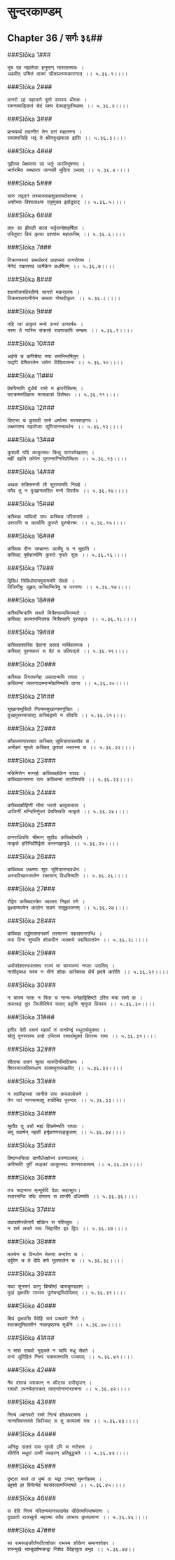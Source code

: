सुन्दरकाण्डम्
===============================


## Chapter 36  / सर्गः ३६##


###Slōka 1###


    भूय एव महातेजा हनुमान् मारुतात्मजः ।
    अब्रवीत् प्रश्रितं वाक्यं सीताप्रत्ययकारणात् ।। ५.३६.१।।।।


###Slōka 2###


    वानरो ऽहं महाभागे दूतो रामस्य धीमतः ।
    रामनामाङ्कितं चेदं पश्य देव्यङ्गुलीयकम् ।। ५.३६.२।।।।


###Slōka 3###


    प्रत्ययार्थं तवानीतं तेन दत्तं महात्मना ।
    समाश्वसिहि भद्रं ते क्षीणदुःखफला ह्यसि ।। ५.३६.३।।।।


###Slōka 4###


    गृहीत्वा प्रेक्षमाणा सा भर्तुः करविभूषणम् ।
    भर्तारमिव सम्प्राप्ता जानकी मुदिता ऽभवत् ।। ५.३६.४।।।।


###Slōka 5###


    चारु तद्वदनं तस्यास्ताम्रशुक्लायतेक्षणम् ।
    अशोभत विशालाक्ष्या राहुमुक्त इवोडुराट् ।। ५.३६.५।।।।


###Slōka 6###


    ततः सा ह्रीमती बाला भर्तृसन्देशहर्षिता ।
    परितुष्टा प्रियं कृत्वा प्रशशंस महाकपिम् ।। ५.३६.६।।।।


###Slōka 7###


    विक्रान्तस्त्वं समर्थस्त्वं प्राज्ञस्त्वं वानरोत्तम ।
    येनेदं राक्षसपदं त्वयैकेन प्रधर्षितम् ।। ५.३६.७।।।।


###Slōka 8###


    शतयोजनविस्तीर्णः सागरो मकरालयः ।
    विक्रमश्लाघनीयेन क्रमता गोष्पदीकृतः ।। ५.३६.८।।।।


###Slōka 9###


    नहि त्वां प्राकृतं मन्ये वानरं वानरर्षभ ।
    यस्य ते नास्ति संत्रासो रावणान्नापि सम्भ्रमः ।। ५.३६.९।।।।


###Slōka 10###


    अर्हसे च कपिश्रेष्ठ मया समभिभाषितुम् ।
    यद्यपि प्रेषितस्तेन रामेण विदितात्मना ।। ५.३६.१०।।।।


###Slōka 11###


    प्रेषयिष्यति दुर्धषो रामो न ह्यपरीक्षितम् ।
    पराक्रममविज्ञाय मत्सकाशं विशेषतः ।। ५.३६.११।।।।


###Slōka 12###


    दिष्ट्या च कुशली रामो धर्मात्मा सत्यसङ्गरः ।
    लक्ष्मणश्च महातेजाः सुमित्रानन्दवर्धनः ।। ५.३६.१२।।।।


###Slōka 13###


    कुशली यदि काकुत्स्थः किन्नु सागरमेखलाम् ।
    महीं दहति कोपेन युगान्ताग्निरिवोत्थितः ।। ५.३६.१३।।।।


###Slōka 14###


    अथवा शक्तिमन्तौ तौ सुराणामपि निग्रहे ।
    ममैव तु न दुःखानामस्ति मन्ये विपर्ययः ।। ५.३६.१४।।।।


###Slōka 15###


    कच्चिन्न व्यथितो रामः कच्चिन्न परितप्यते ।
    उत्तराणि च कार्याणि कुरुते पुरुषोत्तमः ।। ५.३६.१५।।।।


###Slōka 16###


    कच्चिन्न दीनः सम्भ्रान्तः कार्येषु च न मुह्यति ।
    कच्चित् पुर्षकार्याणि कुरुते नृपतेः सुतः ।। ५.३६.१६।।।।


###Slōka 17###


    द्विविधं त्रिविधोपायमुपायमपि सेवते ।
    विजिगीषुः सुहृत् कच्चिन्मित्रेषु च परन्तपः ।। ५.३६.१७।।।।


###Slōka 18###


    कच्चिन्मित्राणि लभते मित्रैश्चाप्यभिगम्यते ।
    कच्चित् कल्याणमित्रश्च मित्रैश्चापि पुरस्कृतः ।। ५.३६.१८।।।।


###Slōka 19###


    कच्चिदाशास्ति देवानां प्रसादं पार्थिवात्मजः ।
    कच्चित् पुरुषकारं च दैवं च प्रतिपद्यते ।। ५.३६.१९।।।।


###Slōka 20###


    कच्चिन्न विगतस्नेहः प्रसादान्मयि राघवः ।
    कच्चिन्मां व्यसनादस्मान्मोक्षयिष्यति वानर ।। ५.३६.२०।।।।


###Slōka 21###


    सुखानामुचितो नित्यमसुखानामनूचितः ।
    दुःखमुत्तरमासाद्य कच्चिद्रामो न सीदति ।। ५.३६.२१।।।।


###Slōka 22###


    कौसल्यायास्तथा कच्चित् सुमित्रायास्तथैव च ।
    अभीक्ष्णं श्रुयते कच्चित् कुशलं भरतस्य च ।। ५.३६.२२।।।।


###Slōka 23###


    मन्निमित्तेन मानार्हः कच्चिच्छोकेन राघवः ।
    कच्चिन्नान्यमना रामः कच्चिन्मां तारयिष्यति ।। ५.३६.२३।।।।


###Slōka 24###


    कच्चिदक्षौहिणीं भीमां भरतो भ्रातृवत्सलः ।
    ध्वजिनीं मन्त्रिभिर्गुप्तां प्रेषयिष्यति मत्कृते ।। ५.३६.२४।।।।


###Slōka 25###


    वानराधिपतिः श्रीमान् सुग्रीवः कच्चिदेष्यति ।
    मत्कृते हरिभिर्वीरैर्वृतो दन्तनखायुधैः ।। ५.३६.२५।।।।


###Slōka 26###


    कच्चिच्च लक्ष्मणः शूरः सुमित्रानन्दवर्धनः ।
    अस्त्रविच्छरजालेन राक्षसान् विधमिष्यति ।। ५.३६.२६।।।।


###Slōka 27###


    रौद्रेण कच्चिदस्त्रेण ज्वलता निहतं रणे ।
    द्रक्ष्याम्यल्पेन कालेन रावणं ससुहृज्जनम् ।। ५.३६.२७।।।।


###Slōka 28###


    कच्चिन्न तद्धेमसमानवर्णं तस्याननं पद्मसमानगन्धि ।
    मया विना शुष्यति शोकदीनं जलक्षये पद्ममिवातपेन ।। ५.३६.२८।।।।


###Slōka 29###


    धर्मापदेशात्त्यजतश्च राज्यं मां चाप्यरण्यं नयतः पदातिम् ।
    नासीद्व्यथा यस्य न भीर्न शोकः कच्चिच्च धैर्यं हृदये करोति ।। ५.३६.२९।।।।


###Slōka 30###


    न चास्य माता न पिता च नान्यः स्नेहाद्विशिष्टो ऽस्ति मया समो वा ।
    तावत्त्वहं दूत जिजीविषेयं यावत् प्रवृत्तिं श्रृणुयां प्रियस्य ।। ५.३६.३०।।।।


###Slōka 31###


    इतीव देवी वचनं महार्थं तं वानरेन्द्रं मधुरार्थमुक्त्वा ।
    श्रोतुं पुनस्तस्य वचो ऽभिरामं रामार्थयुक्तं विरराम रामा ।। ५.३६.३१।।।।


###Slōka 32###


    सीताया वचनं श्रुत्वा मारुतिर्भीमविक्रमः ।
    शिरस्यञ्जलिमाधाय वाक्यमुत्तरमब्रवीत् ।। ५.३६.३२।।।।


###Slōka 33###


    न त्वामिहस्थां जानीते रामः कमललोचने ।
    तेन त्वां नानयत्याशु शचीमिव पुरन्दरः ।। ५.३६.३३।।।।


###Slōka 34###


    श्रुत्वैव तु वचो मह्यं क्षिप्रमेष्यति राघवः ।
    चमूं प्रकर्षन् महतीं हर्यृक्षगणसङ्कुलाम् ।। ५.३६.३४।।।।


###Slōka 35###


    विष्टम्भयित्वा बाणौधैरक्षोभ्यं वरुणालयम् ।
    करिष्यति पुरीं लङ्कां काकुत्स्थः शान्तराक्षसाम् ।। ५.३६.३५।।।।


###Slōka 36###


    तत्र यद्यन्तरा मृत्युर्यदि देवाः सहासुराः।
    स्थास्यन्ति पथि रामस्य स तानपि वधिष्यति ।। ५.३६.३६।।।।


###Slōka 37###


    तवादर्शनजेनार्ये शोकेन स परिप्लुतः ।
    न शर्म लभते रामः सिंहार्दित इव द्विपः ।। ५.३६.३७।।।।


###Slōka 38###


    मलयेन च विन्ध्येन मेरुणा मन्दरेण च ।
    दर्दुरेण च ते देवि शपे मूलफलेन च ।। ५.३६.३८।।।।


###Slōka 39###


    यथा सुनयनं वल्गु बिम्बोष्ठं चारुकुण्डलम् ।
    मुखं द्रक्ष्यसि रामस्य पूर्णचन्द्रमिवोदितम् ।। ५.३६.३९।।।।


###Slōka 40###


    क्षिप्रं द्रक्ष्यासि वैदेहि रामं प्रस्रवणे गिरौ ।
    शतक्रतुमिवासीनं नाकपृष्ठस्य मूर्धनि ।। ५.३६.४०।।।।


###Slōka 41###


    न मांसं राघवो भुङ्क्ते न चापि मधु सेवते ।
    वन्यं सुविहितं नित्यं भक्तमश्नाति पञ्चमम् ।। ५.३६.४१।।।।


###Slōka 42###


    नैव दंशान्न मशकान् न कीटान्न सरीसृपान् ।
    राघवो ऽपनयेद्गात्रात् त्वद्गतेनान्तरात्मना ।। ५.३६.४२।।।।


###Slōka 43###


    नित्यं ध्यानपरो रामो नित्यं शोकपरायणः ।
    नान्यच्चिन्तयते किञ्चित् स तु कामवशं गतः ।। ५.३६.४३।।।।


###Slōka 44###


    अनिद्रः सततं रामः सुप्तो ऽपि च नरोत्तमः ।
    सीतेति मधुरां वाणीं व्याहरन् प्रतिबुद्ध्यते ।। ५.३६.४४।।।।


###Slōka 45###


    दृष्ट्वा फलं वा पुष्पं वा यद्वा ऽन्यत् सुमनोहरम् ।
    बहुशो हा प्रियेत्येवं श्वसंस्त्वामभिभाषते ।। ५.३६.४५।।।।


###Slōka 46###


    स देवि नित्यं परितप्यमानस्त्वामेव सीतेत्यभिभाषमाणः ।
    दृढव्रतो राजसुतो महात्मा तवैव लाभाय कृतप्रयत्नः ।। ५.३६.४६।।।।


###Slōka 47###


    सा रामसङ्कीर्तनवीतशोका रामस्य शोकेन समानशोका ।
    शरन्मुखे साम्बुदशेषचन्द्रा निशेव वैदेहसुता बभूव ।। ५.३६.४७।।


